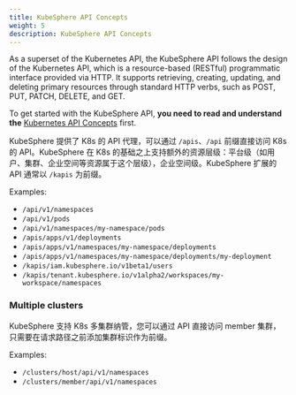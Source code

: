 ```yaml
---
title: KubeSphere API Concepts
weight: 5
description: KubeSphere API Concepts
---
```


As a superset of the Kubernetes API, the KubeSphere API follows the design of the Kubernetes API, which is a resource-based (RESTful) programmatic interface provided via HTTP. It supports retrieving, creating, updating, and deleting primary resources through standard HTTP verbs, such as POST, PUT, PATCH, DELETE, and GET.

To get started with the KubeSphere API,  **you need to read and understand the** [Kubernetes API Concepts](https://kubernetes.io/zh-cn/docs/reference/using-api/api-concepts/) first.

KubeSphere 提供了 K8s 的 API 代理，可以通过 `/apis`、`/api` 前缀直接访问 K8s 的 API。KubeSphere 在 K8s 的基础之上支持额外的资源层级：平台级（如用户、集群、企业空间等资源属于这个层级），企业空间级。KubeSphere 扩展的 API 通常以 `/kapis` 为前缀。

Examples:
* `/api/v1/namespaces`
* `/api/v1/pods`
* `/api/v1/namespaces/my-namespace/pods`
* `/apis/apps/v1/deployments`
* `/apis/apps/v1/namespaces/my-namespace/deployments`
* `/apis/apps/v1/namespaces/my-namespace/deployments/my-deployment`
* `/kapis/iam.kubesphere.io/v1beta1/users`
* `/kapis/tenant.kubesphere.io/v1alpha2/workspaces/my-workspace/namespaces`


### Multiple clusters

KubeSphere 支持 K8s 多集群纳管，您可以通过 API 直接访问 member 集群，只需要在请求路径之前添加集群标识作为前缀。

Examples:
* `/clusters/host/api/v1/namespaces`
* `/clusters/member/api/v1/namespaces`
